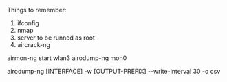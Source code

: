 Things to remember:
1. ifconfig
2. nmap
3. server to be runned as root
4. aircrack-ng

airmon-ng start wlan3
airodump-ng mon0

airodump-ng [INTERFACE] -w [OUTPUT-PREFIX] --write-interval 30 -o csv
